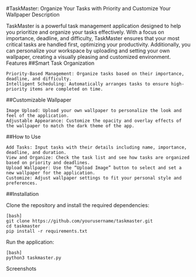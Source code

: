 #TaskMaster: Organize Your Tasks with Priority and Customize Your Wallpaper
Description

TaskMaster is a powerful task management application designed to help you prioritize and organize your tasks effectively. With a focus on importance, deadline, and difficulty, TaskMaster ensures that your most critical tasks are handled first, optimizing your productivity. Additionally, you can personalize your workspace by uploading and setting your own wallpaper, creating a visually pleasing and customized environment.
Features
##Smart Task Organization

    Priority-Based Management: Organize tasks based on their importance, deadline, and difficulty.
    Intelligent Scheduling: Automatically arranges tasks to ensure high-priority items are completed on time.

##Customizable Wallpaper

    Image Upload: Upload your own wallpaper to personalize the look and feel of the application.
    Adjustable Appearance: Customize the opacity and overlay effects of the wallpaper to match the dark theme of the app.

##How to Use

    Add Tasks: Input tasks with their details including name, importance, deadline, and duration.
    View and Organize: Check the task list and see how tasks are organized based on priority and deadlines.
    Upload Wallpaper: Use the “Upload Image” button to select and set a new wallpaper for the application.
    Customize: Adjust wallpaper settings to fit your personal style and preferences.

##Installation

Clone the repository and install the required dependencies:
```
[bash]
git clone https://github.com/yourusername/taskmaster.git
cd taskmaster
pip install -r requirements.txt
```

Run the application:
```
[bash]
python3 taskmaster.py
```

Screenshots
